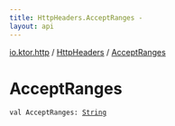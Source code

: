 ```yaml
---
title: HttpHeaders.AcceptRanges - 
layout: api
---
```


<div class='api-docs-breadcrumbs'><a href="../index.html">io.ktor.http</a> / <a href="index.html">HttpHeaders</a> / <a href="./-accept-ranges.html">AcceptRanges</a></div>

# AcceptRanges

<div class="signature"><code><span class="keyword">val </span><span class="identifier">AcceptRanges</span><span class="symbol">: </span><a href="https://kotlinlang.org/api/latest/jvm/stdlib/kotlin/-string/index.html"><span class="identifier">String</span></a></code></div>
